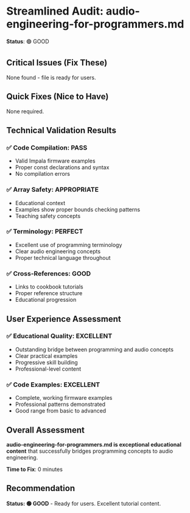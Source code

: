# Streamlined Audit: audio-engineering-for-programmers.md

**Status**: 🟢 GOOD

## Critical Issues (Fix These)
None found - file is ready for users.

## Quick Fixes (Nice to Have)
None required.

## Technical Validation Results

### ✅ **Code Compilation**: PASS
- Valid Impala firmware examples
- Proper const declarations and syntax
- No compilation errors

### ✅ **Array Safety**: APPROPRIATE
- Educational context
- Examples show proper bounds checking patterns
- Teaching safety concepts

### ✅ **Terminology**: PERFECT
- Excellent use of programming terminology
- Clear audio engineering concepts
- Proper technical language throughout

### ✅ **Cross-References**: GOOD
- Links to cookbook tutorials
- Proper reference structure
- Educational progression

## User Experience Assessment

### ✅ **Educational Quality**: EXCELLENT
- Outstanding bridge between programming and audio concepts
- Clear practical examples
- Progressive skill building
- Professional-level content

### ✅ **Code Examples**: EXCELLENT
- Complete, working firmware examples
- Professional patterns demonstrated
- Good range from basic to advanced

## Overall Assessment

**audio-engineering-for-programmers.md is exceptional educational content** that successfully bridges programming concepts to audio engineering.

**Time to Fix**: 0 minutes

## Recommendation

**Status: 🟢 GOOD** - Ready for users. Excellent tutorial content.
